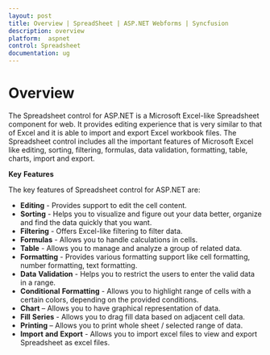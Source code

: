 ```yaml
---
layout: post
title: Overview | SpreadSheet | ASP.NET Webforms | Syncfusion 
description: overview
platform:  aspnet
control: Spreadsheet
documentation: ug
---
```

# Overview

The Spreadsheet control for ASP.NET is a Microsoft Excel-like Spreadsheet component for web. It provides editing experience that is very similar to that of Excel and it is able to import and export Excel workbook files. The Spreadsheet control includes all the important features of Microsoft Excel like editing, sorting, filtering, formulas, data validation, formatting, table, charts, import and export.

**Key** **Features**

The key features of Spreadsheet control for ASP.NET are:

* **Editing** - Provides support to edit the cell content.
* **Sorting** - Helps you to visualize and figure out your data better, organize and find the data quickly that you want.
* **Filtering** - Offers Excel-like filtering to filter data.
* **Formulas** - Allows you to handle calculations in cells.
* **Table** - Allows you to manage and analyze a group of related data.
* **Formatting** - Provides various formatting support like cell formatting, number formatting, text formatting.
* **Data** **Validation** - Helps you to restrict the users to enter the valid data in a range.
* **Conditional** **Formatting** - Allows you to highlight range of cells with a certain colors, depending on the provided conditions.
* **Chart** – Allows you to have graphical representation of data.
* **Fill** **Series** - Allows you to drag fill data based on adjacent cell data.
* **Printing** – Allows you to print whole sheet / selected range of data.
* **Import** **and** **Export** -  Allows you to import excel files to view and export Spreadsheet as excel files.

